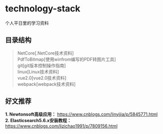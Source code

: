 # technology-stack
个人平日里的学习资料

目录结构
-------
>NetCore[.NetCore技术资料]  
>PdfToBitmap[使用winfrom编写的PDF转图片工具]  
>git[git版本控制操作指南]  
>linux[Linux技术资料]  
>vue2.0[vue2.0技术资料]  
>webpack[webpack技术资料]


## 好文推荐
**1. Newtonsoft高级应用：** https://www.cnblogs.com/linyijia/p/5845771.html  
**2. Elasticsearch5.6.x安装教程：** https://www.cnblogs.com/lizichao1991/p/7809156.html
